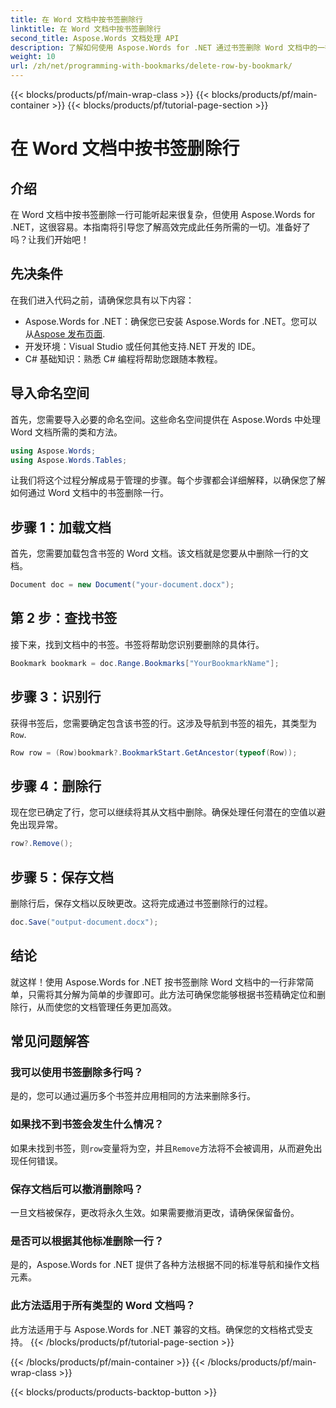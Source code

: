 ```yaml
---
title: 在 Word 文档中按书签删除行
linktitle: 在 Word 文档中按书签删除行
second_title: Aspose.Words 文档处理 API
description: 了解如何使用 Aspose.Words for .NET 通过书签删除 Word 文档中的一行。按照我们的分步指南进行高效的文档管理。
weight: 10
url: /zh/net/programming-with-bookmarks/delete-row-by-bookmark/
---
```


{{< blocks/products/pf/main-wrap-class >}}
{{< blocks/products/pf/main-container >}}
{{< blocks/products/pf/tutorial-page-section >}}

# 在 Word 文档中按书签删除行

## 介绍

在 Word 文档中按书签删除一行可能听起来很复杂，但使用 Aspose.Words for .NET，这很容易。本指南将引导您了解高效完成此任务所需的一切。准备好了吗？让我们开始吧！

## 先决条件

在我们进入代码之前，请确保您具有以下内容：

-  Aspose.Words for .NET：确保您已安装 Aspose.Words for .NET。您可以从[Aspose 发布页面](https://releases.aspose.com/words/net/).
- 开发环境：Visual Studio 或任何其他支持.NET 开发的 IDE。
- C# 基础知识：熟悉 C# 编程将帮助您跟随本教程。

## 导入命名空间

首先，您需要导入必要的命名空间。这些命名空间提供在 Aspose.Words 中处理 Word 文档所需的类和方法。

```csharp
using Aspose.Words;
using Aspose.Words.Tables;
```

让我们将这个过程分解成易于管理的步骤。每个步骤都会详细解释，以确保您了解如何通过 Word 文档中的书签删除一行。

## 步骤 1：加载文档

首先，您需要加载包含书签的 Word 文档。该文档就是您要从中删除一行的文档。

```csharp
Document doc = new Document("your-document.docx");
```

## 第 2 步：查找书签

接下来，找到文档中的书签。书签将帮助您识别要删除的具体行。

```csharp
Bookmark bookmark = doc.Range.Bookmarks["YourBookmarkName"];
```

## 步骤 3：识别行

获得书签后，您需要确定包含该书签的行。这涉及导航到书签的祖先，其类型为`Row`.

```csharp
Row row = (Row)bookmark?.BookmarkStart.GetAncestor(typeof(Row));
```

## 步骤 4：删除行

现在您已确定了行，您可以继续将其从文档中删除。确保处理任何潜在的空值以避免出现异常。

```csharp
row?.Remove();
```

## 步骤 5：保存文档

删除行后，保存文档以反映更改。这将完成通过书签删除行的过程。

```csharp
doc.Save("output-document.docx");
```

## 结论

就这样！使用 Aspose.Words for .NET 按书签删除 Word 文档中的一行非常简单，只需将其分解为简单的步骤即可。此方法可确保您能够根据书签精确定位和删除行，从而使您的文档管理任务更加高效。

## 常见问题解答

### 我可以使用书签删除多行吗？
是的，您可以通过遍历多个书签并应用相同的方法来删除多行。

### 如果找不到书签会发生什么情况？
如果未找到书签，则`row`变量将为空，并且`Remove`方法将不会被调用，从而避免出现任何错误。

### 保存文档后可以撤消删除吗？
一旦文档被保存，更改将永久生效。如果需要撤消更改，请确保保留备份。

### 是否可以根据其他标准删除一行？
是的，Aspose.Words for .NET 提供了各种方法根据不同的标准导航和操作文档元素。

### 此方法适用于所有类型的 Word 文档吗？
此方法适用于与 Aspose.Words for .NET 兼容的文档。确保您的文档格式受支持。
{{< /blocks/products/pf/tutorial-page-section >}}

{{< /blocks/products/pf/main-container >}}
{{< /blocks/products/pf/main-wrap-class >}}

{{< blocks/products/products-backtop-button >}}
